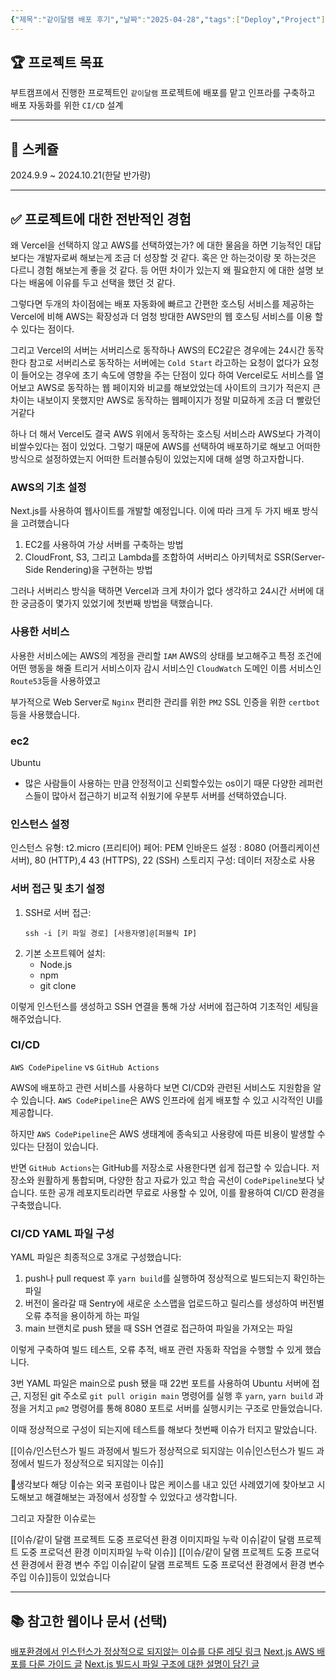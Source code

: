 ```yaml
---
{"제목":"같이달램 배포 후기","날짜":"2025-04-28","tags":["Deploy","Project"],"dg-publish":true,"permalink":"/프로젝트/같이달램 배포 후기/","dgPassFrontmatter":true,"created":"2025-04-28T11:42:08.680+09:00","updated":"2025-05-09T12:35:00.827+09:00"}
---
```


## 🏆 프로젝트 목표 

부트캠프에서 진행한 프로젝트인 `같이달램` 프로젝트에 배포를 맡고 인프라를 구축하고 배포 자동화를 위한 `CI/CD` 설계

---
## 📅  스케쥴 

2024.9.9 ~ 2024.10.21(한달 반가량)

---
## ✅ 프로젝트에 대한 전반적인 경험

왜 Vercel을 선택하지 않고 AWS를 선택하였는가? 에 대한 물음을 하면 기능적인 대답보다는 개발자로써 해보는게 조금 더 성장할 것 같다. 혹은 안 하는것이랑 못 하는것은 다르니 경험 해보는게 좋을 것 같다. 등 어떤 차이가 있는지 왜 필요한지 에 대한 설명 보다는 배움에 이유를 두고 선택을 했던 것 같다.

그렇다면 두개의 차이점에는 배포 자동화에 빠르고 간편한 호스팅 서비스를 제공하는 Vercel에 비해 AWS는 확장성과 더 엄청 방대한 AWS만의 웹 호스팅 서비스를 이용 할 수 있다는 점이다.

그리고 Vercel의 서버는 서버리스로 동작하나 AWS의 EC2같은 경우에는 24시간 동작한다
참고로 서버리스로 동작하는 서버에는 `Cold Start` 라고하는 요청이 없다가 요청이 들어오는 경우에 초기 속도에 영향을 주는 단점이 있다 하여 Vercel로도 서비스를 열어보고 AWS로 동작하는 웹 페이지와 비교를 해보았었는데 사이트의 크기가 적은지 큰 차이는 내보이지 못했지만 AWS로 동작하는 웹페이지가 정말 미묘하게 조금 더 빨랐던거같다

하나 더 해서 Vercel도 결국 AWS 위에서 동작하는 호스팅 서비스라 AWS보다 가격이 비쌀수있다는 점이 있었다. 그렇기 때문에 AWS를 선택하여 배포하기로 해보고 어떠한 방식으로 설정하였는지 어떠한 트러블슈팅이 있었는지에 대해 설명 하고자합니다.

### AWS의 기초 설정

Next.js를 사용하여 웹사이트를 개발할 예정입니다. 이에 따라 크게 두 가지 배포 방식을 고려했습니다

1. EC2를 사용하여 가상 서버를 구축하는 방법
2. CloudFront, S3, 그리고 Lambda를 조합하여 서버리스 아키텍처로 SSR(Server-Side Rendering)을 구현하는 방법

그러나 서버리스 방식을 택하면 Vercel과 크게 차이가 없다 생각하고 24시간 서버에 대한 궁금증이 몇가지 있었기에 첫번째 방법을 택했습니다. 

### 사용한 서비스

사용한 서비스에는 AWS의 계정을 관리할 `IAM` AWS의 상태를 보고해주고 특정 조건에 어떤 행동을 해줄 트리거 서비스이자 감시 서비스인 `CloudWatch` 도메인 이름 서비스인 `Route53`등을 사용하였고

부가적으로 Web Server로 `Nginx` 편리한 관리를 위한 `PM2` SSL 인증을 위한 `certbot`등을 사용했습니다.

### ec2

Ubuntu 
- 많은 사람들이 사용하는 만큼 안정적이고 신뢰할수있는 os이기 때문 다양한 레퍼런스들이 많아서 접근하기 비교적 쉬웠기에 우분투 서버를 선택하였습니다.

### 인스턴스 설정

인스턴스 유형: t2.micro (프리티어)
페어: PEM
인바운드 설정 : 8080 (어플리케이션 서버), 80 (HTTP),4 43 (HTTPS), 22 (SSH)
스토리지 구성: 데이터 저장소로 사용

### 서버 접근 및 초기 설정

1. SSH로 서버 접근:
   ```
   ssh -i [키 파일 경로] [사용자명]@[퍼블릭 IP]
   ```
2. 기본 소프트웨어 설치:
   - Node.js
   - npm
   - git clone

이렇게 인스턴스를 생성하고 SSH 연결을 통해 가상 서버에 접근하여 기초적인 세팅을 해주었습니다.

### CI/CD

`AWS CodePipeline` vs `GitHub Actions`

AWS에 배포하고 관련 서비스를 사용하다 보면 CI/CD와 관련된 서비스도 지원함을 알 수 있습니다. `AWS CodePipeline`은 AWS 인프라에 쉽게 배포할 수 있고 시각적인 UI를 제공합니다.

하지만 `AWS CodePipeline`은 AWS 생태계에 종속되고 사용량에 따른 비용이 발생할 수 있다는 단점이 있습니다.

반면 `GitHub Actions`는 GitHub를 저장소로 사용한다면 쉽게 접근할 수 있습니다. 저장소와 원활하게 통합되며, 다양한 참고 자료가 있고 학습 곡선이 `CodePipeline`보다 낮습니다. 또한 공개 레포지토리라면 무료로 사용할 수 있어, 이를 활용하여 CI/CD 환경을 구축했습니다.

### CI/CD YAML 파일 구성

YAML 파일은 최종적으로 3개로 구성했습니다:

1. push나 pull request 후 `yarn build`를 실행하여 정상적으로 빌드되는지 확인하는 파일
2. 버전이 올라갈 때 Sentry에 새로운 소스맵을 업로드하고 릴리스를 생성하여 버전별 오류 추적을 용이하게 하는 파일
3. main 브랜치로 push 됐을 때 SSH 연결로 접근하여 파일을 가져오는 파일

이렇게 구축하여 빌드 테스트, 오류 추적, 배포 관련 자동화 작업을 수행할 수 있게 했습니다.

3번 YAML 파일은 main으로 push 됐을 때 22번 포트를 사용하여 Ubuntu 서버에 접근, 지정된 git 주소로 `git pull origin main` 명령어를 실행 후 `yarn`, `yarn build` 과정을 거치고 `pm2` 명령어를 통해 8080 포트로 서버를 실행시키는 구조로 만들었습니다.

이때 정상적으로 구성이 되는지에 테스트를 해보다 첫번째 이슈가 터지고 말았습니다.

[[이슈/인스턴스가 빌드 과정에서 빌드가 정상적으로 되지않는 이슈\|인스턴스가 빌드 과정에서 빌드가 정상적으로 되지않는 이슈]]

생각보다 해당 이슈는 외국 포럼이나 많은 케이스를 내고 있던 사례였기에 찾아보고 시도해보고 해결해보는 과정에서 성장할 수 있었다고 생각합니다.

그리고 자잘한 이슈로는

[[이슈/같이 달램 프로젝트 도중 프로덕션 환경 이미지파일 누락 이슈\|같이 달램 프로젝트 도중 프로덕션 환경 이미지파일 누락 이슈]]
[[이슈/같이 달램 프로젝트 도중 프로덕션 환경에서 환경 변수 주입 이슈\|같이 달램 프로젝트 도중 프로덕션 환경에서 환경 변수 주입 이슈]]등이 있었습니다


---
## 📚 참고한 웹이나 문서 (선택)

[배포환경에서 인스턴스가 정상적으로 되지않는 이슈를 다룬 레딧 링크](https://www.reddit.com/r/nextjs/comments/1fkcv7r/stuck_on_creating_an_optimized_production_build/?rdt=51391)
[Next.js AWS 배포를 다룬 가이드 글](https://velog.io/@sargadi/AWS-EC2%EB%A1%9C-Next.js-%EB%B0%B0%ED%8F%AC%ED%95%98%EA%B8%B0)
[Next.js 빌드시 파일 구조에 대한 설명이 담긴 글](https://www.moonkorea.dev/React-NextJS-%EB%B9%8C%EB%93%9C-%EB%A6%AC%EC%86%8C%EC%8A%A4-%EC%82%B4%ED%8E%B4%EB%B3%B4%EA%B8%B0)